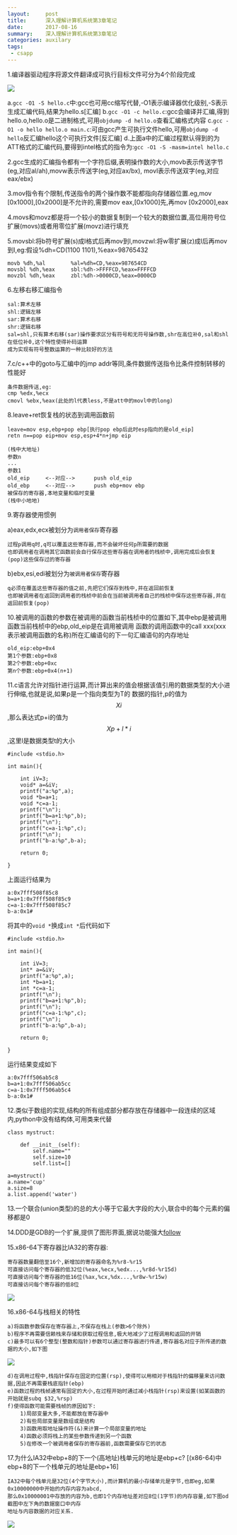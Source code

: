 ```yaml
---
layout:     post
title:      深入理解计算机系统第3章笔记
date:       2017-08-16
summary:    深入理解计算机系统第3章笔记
categories: auxilary
tags:
 - csapp
---
```


1.编译器驱动程序将源文件翻译成可执行目标文件可分为4个阶段完成

<img src="https://raw.githubusercontent.com/3xp10it/pic/master/csapp3-1.png">

a.`gcc -O1 -S hello.c`中:gcc也可用cc缩写代替,-O1表示编译器优化级别,-S表示生成汇编代码,结果为hello.s[汇编]
b.`gcc -O1 -c hello.c`:gcc会编译并汇编,得到hello.o,hello.o是二进制格式,可用`objdump -d hello.o`查看汇编格式内容
c.`gcc -O1 -o hello hello.o main.c`:可由gcc产生可执行文件hello,可用`objdump -d hello`反汇编hello这个可执行文件[反汇编]
d.上面a中的汇编过程默认得到的为ATT格式的汇编代码,要得到intel格式的指令为:`gcc -O1 -S -masm=intel hello.c`

2.gcc生成的汇编指令都有一个字符后缀,表明操作数的大小,movb表示传送字节(eg,对应al/ah),movw表示传送字(eg,对应ax/bx),
movl表示传送双字(eg,对应eax/ebx)

3.mov指令有个限制,传送指令的两个操作数不能都指向存储器位置.eg,mov [0x1000],[0x2000]是不允许的,需要mov eax,[0x1000]先,再mov [0x2000],eax

4.movs和movz都是将一个较小的数据复制到一个较大的数据位置,高位用符号位扩展(movs)或者用零位扩展(movz)进行填充

5.movsbl:将b符号扩展(s)成l格式后再mov到l,movzwl:将w零扩展(z)成l后再mov到l,eg:假设%dh=CD(1100 1101),%eax=98765432

    movb %dh,%al        %al=%dh=CD,%eax=987654CD
    movsbl %dh,%eax     sbl:%dh->FFFFCD,%eax=FFFFCD
    movzbl %dh,%eax     zbl:%dh->0000CD,%eax=0000CD
    
6.左移右移汇编指令

    sal:算术左移
    shl:逻辑左移
    sar:算术右移
    shr:逻辑右移
    sal=shl,只有算术右移(sar)操作要求区分有符号和无符号操作数,shr在高位补0,sal和shl在低位补0,这个特性使得补码运算
    成为实现有符号整数运算的一种比较好的方法

7.c/c++中的goto与汇编中的jmp addr等同,条件数据传送指令比条件控制转移的性能好

    条件数据传送,eg:
    cmp %edx,%ecx
    cmovl %ebx,%eax(此处的l代表less,不是att中的movl中的long)

8.leave+ret恢复栈的状态到调用函数前
    
    leave=mov esp,ebp+pop ebp[执行pop ebp后此时esp指向的是old_eip]
    retn n==pop eip+mov esp,esp+4*n+jmp eip

    (栈中大地址)
    参数n
    ...
    参数1
    old_eip     <--对应-->      push old_eip
    old_ebp     <--对应-->      push ebp+mov ebp
    被保存的寄存器,本地变量和临时变量
    (栈中小地地)

9.寄存器使用惯例
    
a)eax,edx,ecx被划分为`调用者保存`寄存器

    过程p调用q时,q可以覆盖这些寄存器,而不会破坏任何p所需要的数据
    也即调用者在调用其它函数前会自行保存这些寄存器在调用者的栈桢中,调用完成后会恢复(pop)这些保存过的寄存器
    

b)ebx,esi,edi被划分为`被调用者保存`寄存器

    q必须在覆盖这些寄存器的值之前,先把它们保存到栈中,并在返回前恢复
    也即被调用者在返回到调用者的栈桢中前会在当前被调用者自己的栈桢中保存这些寄存器,并在返回前恢复(pop)

10.被调用的函数的参数在被调用的函数当前栈桢中的位置如下,其中ebp是被调用函数当前栈桢中的ebp,old_eip是在调用被调用
函数的调用函数中的call xxx(xxx表示被调用函数的名称)所在汇编语句的下一句汇编语句的内存地址

    old_eip:ebp+0x4
    第1个参数:ebp+0x8
    第2个参数:ebp+0xc
    第n个参数:ebp+0x4(n+1)

11.c语言允许对指针进行运算,而计算出来的值会根据该值引用的数据类型的大小进行伸缩,也就是说,如果p是一个指向类型为T的
数据的指针,p的值为$$ X{i} $$,那么表达式p+i的值为$$ X{p}+l\ast i $$,这里l是数据类型t的大小

```
#include <stdio.h>

int main(){

    int iV=3;
    void* a=&iV;
    printf("a:%p",a);
    void *b=a+1;
    void *c=a-1;
    printf("\n");
    printf("b=a+1:%p",b);
    printf("\n");
    printf("c=a-1:%p",c);
    printf("\n");
    printf("b-a:%p",b-a);

    return 0;

}
```

上面运行结果为

```
a:0x7fff508f85c8
b=a+1:0x7fff508f85c9
c=a-1:0x7fff508f85c7
b-a:0x1#
```

将其中的`void *`换成`int *`后代码如下

```
#include <stdio.h>

int main(){

    int iV=3;
    int* a=&iV;
    printf("a:%p",a);
    int *b=a+1;
    int *c=a-1;
    printf("\n");
    printf("b=a+1:%p",b);
    printf("\n");
    printf("c=a-1:%p",c);
    printf("\n");
    printf("b-a:%p",b-a);

    return 0;

}
```

运行结果变成如下

```
a:0x7fff506ab5c8
b=a+1:0x7fff506ab5cc
c=a-1:0x7fff506ab5c4
b-a:0x1#
```

12.类似于数组的实现,结构的所有组成部分都存放在存储器中一段连续的区域内,python中没有结构体,可用类来代替

```
class mystruct:

    def __init__(self):
        self.name=""
        self.size=10
        self.list=[]

a=mystruct()
a.name='cup'
a.size=8
a.list.append('water')
```

13.一个联合(union类型)的总的大小等于它最大字段的大小,联合中的每个元素的偏移都是0

14.DDD是GDB的一个扩展,提供了图形界面,据说功能强大<a href="http://blog.csdn.net/yangzm/article/details/51793023">follow</a>

15.x86-64下寄存器比IA32的寄存器:
    
    寄存器数量翻倍至16个,新增加的寄存器命名为%r8-%r15
    可直接访问每个寄存器的低32位(%eax,%ecx,%edx...,%r8d-%r15d)
    可直接访问每个寄存器的低16位(%ax,%cx,%dx...,%r8w-%r15w)
    可直接访问每个寄存器的低8位

<img src="https://raw.githubusercontent.com/3xp10it/pic/master/csapp3-2.png">

16.x86-64与栈相关的特性

    a)将函数参数保存在寄存器上,不保存在栈上(参数>6个除外)
    b)程序不再需要信赖栈来存储和获取过程信息,极大地减少了过程调用和返回的开销
    c)最多可以有6个整型(整数和指针)参数可以通过寄存器进行传递,寄存器名对应于所传递的数据的大小,如下图

<img src="https://raw.githubusercontent.com/3xp10it/pic/master/csapp3-3.png">

    d)在调用过程中,栈指针保存在固定的位置(rsp),使得可以用相对于栈指针的偏移量来访问数据,因此不再需要栈底指针(ebp)
    e)函数过程的栈帧通常有固定的大小,在过程开始时通过减小栈指针(rsp)来设置(如某函数的开始就是subq $32,%rsp)
    f)使得函数可能需要栈帧的原因如下:
        1)局部变量大多,不能都放在寄存器中
        2)有些局部变量是数组或是结构
        3)函数用取地址操作符(&)来计算一个局部变量的地址
        4)函数必须将栈上的某些参数传递到另一个函数
        5)在修改一个被调用者保存的寄存器前,函数需要保存它的状态

17.为什么IA32中ebp+8的下一个(高地址)栈单元的地址是ebp+c?    [(x86-64)中ebp+8的下一个栈单元的地址是ebp+16]  

    IA32中每个栈单元是32位(4个字节大小),而计算机的最小存储单元是字节,也即eg,如果0x10000000中开始的内存内容为abcd,
    那么0x10000001中存放的内容为b,也即1个内存地址差对应8位(1字节)的内存容量,如下图od截图中左下角的数据窗口中内存
    地址与内容数据的对应关系.

<img src="https://raw.githubusercontent.com/3xp10it/pic/master/od1.png">
